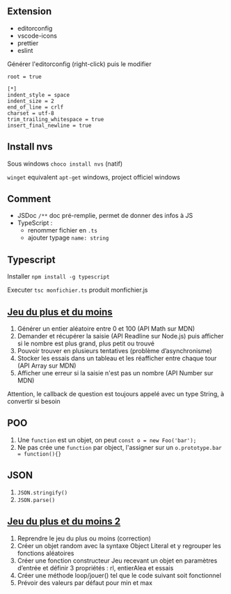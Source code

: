 ## Extension
- editorconfig
- vscode-icons
- prettier
- eslint

Générer l'editorconfig (right-click) puis le modifier

```
root = true

[*]
indent_style = space
indent_size = 2
end_of_line = crlf
charset = utf-8
trim_trailing_whitespace = true
insert_final_newline = true
```
## Install nvs

Sous windows `choco install nvs` (natif)

`winget` equivalent `apt-get` windows, project officiel windows

## Comment

* JSDoc `/**` doc pré-remplie, permet de donner des infos à JS
* TypeScript :
  * renommer fichier en `.ts`
  * ajouter typage `name: string`

## Typescript

Installer `npm install -g typescript`

Executer `tsc monfichier.ts` produit monfichier.js

## [Jeu du plus et du moins](https://github.com/Italemyae/Formation-NodeJS/blob/master/exo-jeu-01.js)

1. Générer un entier aléatoire entre 0 et 100 (API Math sur MDN)
2. Demander et récupérer la saisie (API Readline sur Node.js) puis afficher si le nombre est plus grand, plus petit ou trouvé
3. Pouvoir trouver en plusieurs tentatives (problème d’asynchronisme)
4. Stocker les essais dans un tableau et les réafficher entre chaque tour (API Array sur MDN)
5. Afficher une erreur si la saisie n'est pas un nombre (API Number sur MDN)

Attention, le callback de question est toujours appelé avec un type String, à convertir si besoin

## POO

1. Une `function` est un objet, on peut `const o = new Foo('bar');`
2. Ne pas crée une `function` par object, l'assigner sur un `o.prototype.bar = function(){}`

## JSON

1. `JSON.stringify()`
1. `JSON.parse()`

## [Jeu du plus et du moins 2](https://github.com/Italemyae/Formation-NodeJS/blob/master/exo-jeu-02.js)

1. Reprendre le jeu du plus ou moins (correction)
2. Créer un objet random avec la syntaxe Object Literal et y regrouper les fonctions aléatoires
3. Créer une fonction constructeur Jeu recevant un objet en paramètres d’entrée et définir 3 propriétés : rl, entierAlea et essais
4. Créer une méthode loop/jouer() tel que le code suivant soit fonctionnel
5. Prévoir des valeurs par défaut pour min et max
